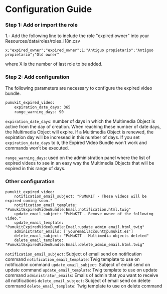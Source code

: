 Configuration Guide
===================

### Step 1: Add or import the role

1.- Add the following line to include the role "expired owner" into your Resources/data/roles/roles_i18n.csv

```
x;"expired_owner";"expired_owner";1;"Antiguo propietario";"Antiguo propietario";"Old owner"
```

where X is the number of last role to be added.


### Step 2: Add configuration

The following parameters are necessary to configure the expired video bundle.

```bash
pumukit_expired_video:
    expiration_date_days: 365
    range_warning_days: 90
```

`expiration_date_days`: number of days in which the Multimedia Object is active from the day of creation. When reaching these number of date days, the Multimedia Object will expire. If a Multimedia Object is renewed, the expiration day will be incresead in this number of days. If you set `expiration_date_days` to `0`, the Expired Video Bundle won't work and commands won't be executed.

`range_warning_days`: used on the administration panel where the list of expired videos to see in an easy way the Multimedia Objects that will be expired in this range of days.

### Other configuration
```
pumukit_expired_video:
    notification_email_subject: "PuMuKIT - These videos will be expired coming soon."
    notification_email_template: "PumukitExpiredVideoBundle:Email:notification.html.twig"
    update_email_subject: "PuMuKIT - Remove owner of the following video."
    update_email_template: "PumukitExpiredVideoBundle:Email:update_admin_email.html.twig"
    administrator_emails: ['youremailaccount@pumukit.es']
    delete_email_subject: "PuMuKIT - Multimedia objects deleted"
    delete_email_template: "PumukitExpiredVideoBundle:Email:delete_admin_email.html.twig"
``` 

`notification_email_subject`: Subject of email send on notification command
`notification_email_template`: Twig template to use on notification command
`update_email_subject`: Subject of email send on update command
`update_email_template`: Twig template to use on update command
`administrator_emails`: Emails of admin that you want to receive all notifications 
`delete_email_subject`: Subject of email send on delete command
`delete_email_template`:  Twig template to use on delete command

